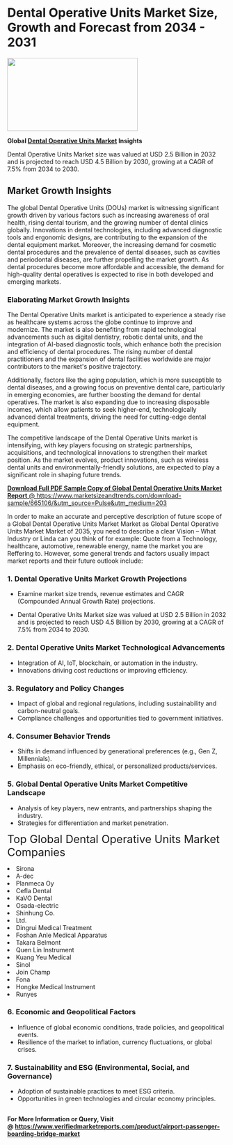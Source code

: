<H1>Dental Operative Units Market Size, Growth and Forecast from 2034 - 2031</H1><img class="aligncenter size-medium wp-image-584254" src="https://thirdeyenews.in/wp-content/uploads/2034/09/Global-Market-Research-300x168.jpeg" alt="" width="300" height="168" /><p><strong>Global&nbsp;<a href="https://www.marketsizeandtrends.com/download-sample/665106/&amp;utm_source=Pulse&amp;utm_medium=203">Dental Operative Units Market</a> Insights</strong></p><p>Dental Operative Units Market size was valued at USD 2.5 Billion in 2032 and is projected to reach USD 4.5 Billion by 2030, growing at a CAGR of 7.5% from 2034 to 2030.</p><p><h2>Market Growth Insights</h2> <p>The global Dental Operative Units (DOUs) market is witnessing significant growth driven by various factors such as increasing awareness of oral health, rising dental tourism, and the growing number of dental clinics globally. Innovations in dental technologies, including advanced diagnostic tools and ergonomic designs, are contributing to the expansion of the dental equipment market. Moreover, the increasing demand for cosmetic dental procedures and the prevalence of dental diseases, such as cavities and periodontal diseases, are further propelling the market growth. As dental procedures become more affordable and accessible, the demand for high-quality dental operatives is expected to rise in both developed and emerging markets.</p> <p><a href="#"></a></p> <h3>Elaborating Market Growth Insights</h3> <p>The Dental Operative Units market is anticipated to experience a steady rise as healthcare systems across the globe continue to improve and modernize. The market is also benefiting from rapid technological advancements such as digital dentistry, robotic dental units, and the integration of AI-based diagnostic tools, which enhance both the precision and efficiency of dental procedures. The rising number of dental practitioners and the expansion of dental facilities worldwide are major contributors to the market's positive trajectory.</p> <p>Additionally, factors like the aging population, which is more susceptible to dental diseases, and a growing focus on preventive dental care, particularly in emerging economies, are further boosting the demand for dental operatives. The market is also expanding due to increasing disposable incomes, which allow patients to seek higher-end, technologically advanced dental treatments, driving the need for cutting-edge dental equipment.</p> <p>The competitive landscape of the Dental Operative Units market is intensifying, with key players focusing on strategic partnerships, acquisitions, and technological innovations to strengthen their market position. As the market evolves, product innovations, such as wireless dental units and environmentally-friendly solutions, are expected to play a significant role in shaping future trends.</p> <p><a href="#"></p><p><span class=""><strong>Download Full PDF Sample Copy of Global Dental Operative Units Market Report</strong> @ <a href="https://www.marketsizeandtrends.com/download-sample/665106/&amp;utm_source=Pulse&amp;utm_medium=203" target="_blank">https://www.marketsizeandtrends.com/download-sample/665106/&amp;utm_source=Pulse&amp;utm_medium=203</a></span></p><p>In order to make an accurate and perceptive description of future scope of a Global&nbsp;Dental Operative Units Market Market as Global&nbsp;Dental Operative Units Market Market of 2035, you need to describe a clear Vision &ndash; What Industry or Linda can you think of for example: Quote from a Technology, healthcare, automotive, renewable energy, name the market you are Reffering to. However, some general trends and factors usually impact market reports and their future outlook include:</p><h3>1.&nbsp;<strong>Dental Operative Units Market Growth Projections</strong></h3><ul><li>Examine market size trends, revenue estimates and CAGR (Compounded Annual Growth Rate) projections.</li><li><p>Dental Operative Units Market size was valued at USD 2.5 Billion in 2032 and is projected to reach USD 4.5 Billion by 2030, growing at a CAGR of 7.5% from 2034 to 2030.</p></li></ul><h3>2.&nbsp;<strong>Dental Operative Units Market Technological Advancements</strong></h3><ul><li>Integration of AI, IoT, blockchain, or automation in the industry.</li><li>Innovations driving cost reductions or improving efficiency.</li></ul><h3>3.&nbsp;<strong>Regulatory and Policy Changes</strong></h3><ul><li>Impact of global and regional regulations, including sustainability and carbon-neutral goals.</li><li>Compliance challenges and opportunities tied to government initiatives.</li></ul><h3>4.&nbsp;<strong>Consumer Behavior Trends</strong></h3><ul><li>Shifts in demand influenced by generational preferences (e.g., Gen Z, Millennials).</li><li>Emphasis on eco-friendly, ethical, or personalized products/services.</li></ul><h3>5.&nbsp;<strong>Global Dental Operative Units Market Competitive Landscape</strong></h3><ul><li>Analysis of key players, new entrants, and partnerships shaping the industry.</li><li>Strategies for differentiation and market penetration.</li></ul><p data-pm-slice="1 1 []"><span style="color: inherit; font-family: inherit; font-size: 25px;">Top Global Dental Operative Units Market Companies</span></p><div class="" data-test-id=""><p><li>Sirona</li><li> A-dec</li><li> Planmeca Oy</li><li> Cefla Dental</li><li> KaVO Dental</li><li> Osada-electric</li><li> Shinhung Co.</li><li> Ltd.</li><li> Dingrui Medical Treatment</li><li> Foshan Anle Medical Apparatus</li><li> Takara Belmont</li><li> Quen Lin Instrument</li><li> Kuang Yeu Medical</li><li> Sinol</li><li> Join Champ</li><li> Fona</li><li> Hongke Medical Instrument</li><li> Runyes</li></p></div><h3>6.&nbsp;<strong>Economic and Geopolitical Factors</strong></h3><ul><li>Influence of global economic conditions, trade policies, and geopolitical events.</li><li>Resilience of the market to inflation, currency fluctuations, or global crises.</li></ul><h3>7.&nbsp;<strong>Sustainability and ESG (Environmental, Social, and Governance)</strong></h3><ul><li>Adoption of sustainable practices to meet ESG criteria.</li><li>Opportunities in green technologies and circular economy principles.</li></ul><h2><strong style="font-size: 14px;">For More Information or Query, Visit @&nbsp;</strong><a style="background-color: #ffffff; font-size: 14px;" href="https://www.marketsizeandtrends.com/report/dental-operative-units-market/" target="_blank">https://www.verifiedmarketreports.com/product/airport-passenger-boarding-bridge-market</a></h2>
